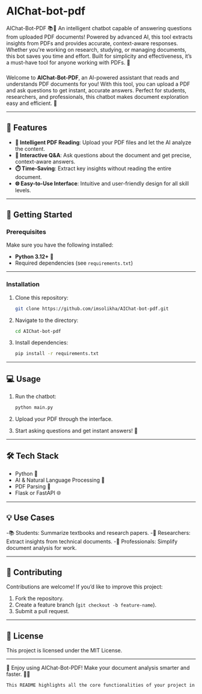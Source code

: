 # AIChat-bot-pdf
AIChat-Bot-PDF 📚🤖
An intelligent chatbot capable of answering questions from uploaded PDF documents! Powered by advanced AI, this tool extracts insights from PDFs and provides accurate, context-aware responses. Whether you're working on research, studying, or managing documents, this bot saves you time and effort. Built for simplicity and effectiveness, it’s a must-have tool for anyone working with PDFs. 🚀

###

Welcome to **AIChat-Bot-PDF**, an AI-powered assistant that reads and understands PDF documents for you! With this tool, you can upload a PDF and ask questions to get instant, accurate answers. Perfect for students, researchers, and professionals, this chatbot makes document exploration easy and efficient. 🌟  

---

## 🌟 Features  

- **📄 Intelligent PDF Reading**: Upload your PDF files and let the AI analyze the content.  
- **💬 Interactive Q&A**: Ask questions about the document and get precise, context-aware answers.  
- **⏱️ Time-Saving**: Extract key insights without reading the entire document.  
- **🌐 Easy-to-Use Interface**: Intuitive and user-friendly design for all skill levels.  

---

## 🚀 Getting Started  

### Prerequisites  
Make sure you have the following installed:  
- **Python 3.12+** 🐍  
- Required dependencies (see `requirements.txt`)  

---

### Installation  

1. Clone this repository:  
   ```bash
   git clone https://github.com/imsolikha/AIChat-bot-pdf.git

2. Navigate to the directory:  
   ```bash
   cd AIChat-bot-pdf


3. Install dependencies:  
   ```bash
   pip install -r requirements.txt

---

## 💻 Usage

1. Run the chatbot:  
   ```bash
   python main.py

2. Upload your PDF through the interface.

3. Start asking questions and get instant answers! 🎉

---

## 🛠️ Tech Stack

- Python 🐍
- AI & Natural Language Processing 🧠  
- PDF Parsing 📄
- Flask or FastAPI 🌐

---

## 💡 Use Cases

-📚 Students: Summarize textbooks and research papers.
-🔬 Researchers: Extract insights from technical documents.
-💼 Professionals: Simplify document analysis for work.

---

## 🤝 Contributing

Contributions are welcome! If you’d like to improve this project:
1. Fork the repository.
2. Create a feature branch (```git checkout -b feature-name```).
3. Submit a pull request.

---

## 📄 License
This project is licensed under the MIT License.

  ---
  
  🎉 Enjoy using AIChat-Bot-PDF! Make your document analysis smarter and faster. 🚀✨
  ```bash
  This README highlights all the core functionalities of your project in a clear, engaging way. Let me know if you'd like to customize anything further! 😊
